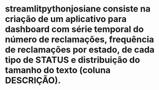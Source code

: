# streamlitpythonjosiane consiste na criação de um aplicativo para dashboard com série temporal do número de reclamações, frequência de reclamações por estado, de cada tipo de STATUS e distribuição do tamanho do texto (coluna DESCRIÇÃO).

